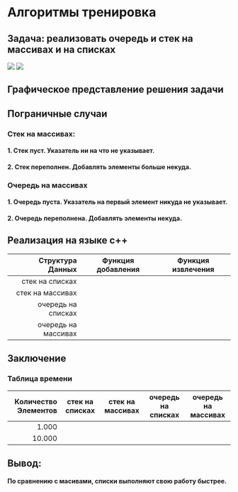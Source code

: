 # Алгоритмы тренировка
## Задача: реализовать очередь и стек на массивах и на списках

![](".\README_images\QueueList.png")
![]("https://cdn.javarush.com/images/article/3d38727d-28c5-474f-99a1-3c2c02ee66bc/800.jpeg")

## Графическое представление решения задачи


## Пограничные случаи
### Стек на массивах:
#### 1. Стек пуст. Указатель ни на что не указывает.
#### 2. Стек переполнен. Добавлять элементы больше некуда.
### Очередь на массивах
#### 1. Очередь пуста. Указатель на первый элемент никуда не указывает.
#### 2. Очередь переполнена. Добавлять элементы некуда.

## Реализация на языке c++

| Структура Данных  | Функция добавления | Функция извлечения |
|------------------:|--------------------|--------------------|
|стек на списках    |                    |                    |
|стек на массивах   |                    |                    |
|очередь на списках |                    |                    |
|очередь на массивах|                    |                    |

## Заключение
### Таблица времени

| Количество Элементов | стек на списках | стек на массивах | очередь на списках | очередь на массивах | 
|---------------------:|-----------------|------------------|--------------------|---------------------|
|1.000                 |                 |                  |                    |                     | 
|10.000                |                 |                  |                    |                     |





## Вывод:
#### По сравнению с масивами, списки выполняют свою работу быстрее.
